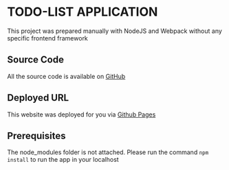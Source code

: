 # TODO-LIST APPLICATION

This project was prepared manually with NodeJS and Webpack without any specific frontend framework

## Source Code

All the source code is available on [GitHub](https://github.com/pablobvch/todo-list-vanilla.git)

## Deployed URL

This website was deployed for you via [Github Pages]()

## Prerequisites

The node_modules folder is not attached. Please run the command `npm install` to run the app in your localhost
